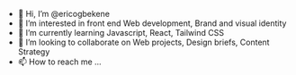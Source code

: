 - 👋 Hi, I’m @ericogbekene
- 👀 I’m interested in front end Web development, Brand and visual identity 
- 🌱 I’m currently learning Javascript, React, Tailwind CSS 
- 💞️ I’m looking to collaborate on Web projects, Design briefs, Content Strategy
- 📫 How to reach me ...

<!---
ericogbekene/ericogbekene is a ✨ special ✨ repository because its `README.md` (this file) appears on your GitHub profile.
You can click the Preview link to take a look at your changes.
--->
